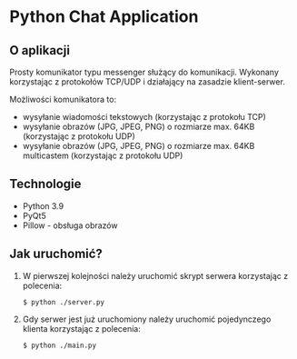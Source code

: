 # Python Chat Application

## O aplikacji

Prosty komunikator typu messenger służący do komunikacji. Wykonany korzystając z protokołów TCP/UDP i działający na zasadzie klient-serwer.

Możliwości komunikatora to:

* wysyłanie wiadomości tekstowych (korzystając z protokołu TCP)
* wysyłanie obrazów (JPG, JPEG, PNG) o rozmiarze max. 64KB (korzystając z protokołu UDP)
* wysyłanie obrazów (JPG, JPEG, PNG) o rozmiarze max. 64KB multicastem (korzystając z protokołu UDP)

## Technologie

* Python 3.9
* PyQt5
* Pillow - obsługa obrazów



## Jak uruchomić?

1. W pierwszej kolejności należy uruchomić skrypt serwera korzystając z polecenia:

   ```shell
   $ python ./server.py
   ```

2. Gdy serwer jest już uruchomiony należy uruchomić pojedynczego klienta korzystając z polecenia:

   ```bash
   $ python ./main.py
   ```

   